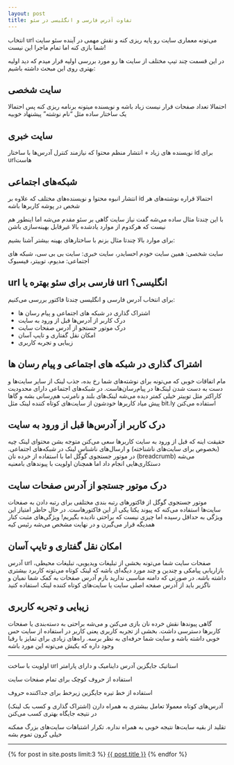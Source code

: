 ```yaml
---
layout: post
title: تفاوت آدرس فارسی و انگلیسی در سئو
---
```


انتخاب url می‌تونه معماری سایت رو پایه ریزی کنه و نقش مهمی در آینده سئو سایت شما بازی کنه اما تمام ماجرا این نیست!

در این قسمت چند تیپ مختلف از سایت ها رو مورد بررسی اولیه قرار میدم که دید اولیه بهتری روی این مبحث داشته باشیم:

## سایت شخصی

احتمالا تعداد صفحات قرار نیست زیاد باشه و نویسنده میتونه برنامه ریزی کنه پس احتمالا یک ساختار ساده مثل “نام نوشته” پیشنهاد خوبیه

## سایت خبری

نویسنده های زیاد + انتشار منظم محتوا که نیازمند کنترل آدرس‌ها با ساختار id برای urlهاست

## شبکه‌های اجتماعی

انتشار انبوه محتوا و نویسنده‌های مختلف که علاوه بر id احتمالا قراره نوشته‌های هر شخص در پوشه کاربرها باشه

با این چندتا مثال ساده می‌شه گفت نیاز سایت گاهی بر سئو مقدم می‌شه اما اینطور هم نیست که هرکدوم از موارد یادشده بالا غیرقابل بهینه‌سازی باشن

برای موارد بالا چندتا مثال بزنم با ساختارهای بهینه بیشتر آشنا بشیم:

سایت شخصی: همین سایت خودم احسایدر، سایت خبری: سایت بی بی سی، شبکه های اجتماعی: مدیوم، توییتر، فیسبوک

<h2>url فارسی برای سئو بهتره یا url انگلیسی؟</h2>

برای انتخاب آدرس فارسی و انگلیسی چندتا فاکتور بررسی می‌کنیم:

 - اشتراک گذاری در شبکه های اجتماعی و پیام رسان ها
 - درک کاربر از آدرس‌ها قبل از ورود به سایت
 - درک موتور جستجو از آدرس صفحات سایت
 - امکان نقل گفتاری و تایپ آسان
 - زیبایی و تجربه کاربری

## اشتراک گذاری در شبکه های اجتماعی و پیام رسان ها

مام اتفاقات خوبی که می‌تونه برای نوشته‌های شما رخ بده، جذب لینک از سایر سایت‌ها و دست به دست شدن لینک‌ها در پیام‌رسان‌هاست. در شبکه‌های اجتماعی دارای محدودیت کاراکتر مثل توییتر خیلی کمتر دیده می‌شه لینک‌های بلند و نامرتب هم‌رسانی بشه و گاها پیش میاد کاربرها خودشون از سایت‌های کوتاه کننده لینک مثل bit.ly استفاده می‌کنن

## درک کاربر از آدرس‌ها قبل از ورود به سایت

حقیقت اینه که قبل از ورود به سایت کاربرها سعی می‌کنن متوجه بشن محتوای لینک چیه (بخصوص برای سایت‌های ناشناخته) و ارسال‌های ناشناس لینک در شبکه‌های اجتماعی. در موتور جستجوی گوگل اما با استفاده از خرده نان (breadcrumb) می‌شه دستکاری‌هایی انجام داد اما همچنان اولویت با پیوندهای بامعنیه

## درک موتور جستجو از آدرس صفحات سایت

موتور جستجوی گوگل از فاکتورهای رتبه بندی مختلفی برای رتبه دادن به صفحات سایت‌ها استفاده می‌کنه که پیوند یکتا یکی از این فاکتورهاست. در حال حاظر امتیاز این ویژگی به حداقل رسیده اما چیزی نیست که براحتی نادیده بگیریم! ویژگی‌های مثبت کنار همدیگه قرار می‌گیرن و در نهایت مشخص می‌شه رئیس کیه

## امکان نقل گفتاری و تایپ آسان

آدرس url صفحات سایت شما می‌تونه بخشی از تبلیغات ویدیویی، تبلیغات محیطی، بازاریابی پیامکی و چندین و چند مورد دیگه‌ای باشه که لینک کوتاه می‌تونه کاربرد بیشتری داشته باشه. در صورتی که دامنه مناسبی ندارید بازم آدرس صفحات به کمک شما نمیان و ناگزیر باید از آدرس صفحه اصلی سایت یا سایت‌های کوتاه کننده لینک استفاده کنید

## زیبایی و تجربه کاربری

گاهی پیوندها نقش خرده نان بازی می‌کنن و می‌شه براحتی به دسته‌بندی یا صفحات کاربرها دسترسی داشت. بخشی از تجربه کاربری یعنی کاربر در استفاده از سایت حس خوبی داشته باشه و سایت شما حرفه‌ای به نظر برسه. راه‌های زیادی برای تمایز با رقبا وجود داره که یکیش می‌تونه این مورد باشه

***

اولویت با ساخت url استاتیک جایگزین آدرس داینامیک و دارای پارامتر

استفاده از حروف کوچک برای تمام صفحات سایت

استفاده از خط تیره جایگزین زیرخط برای جداکننده حروف

آدرس‌های کوتاه معمولا تعامل بیشتری به همراه دارن (اشتراک گذاری و کسب بک لینک) در نتیجه جایگاه بهتری کسب می‌کنن

تقلید از بقیه سایت‌ها نتیجه خوبی به همراه نداره. تکرار اشتباهات سایت‌های بزرگ ممکنه خیلی گرون تموم بشه

***
{% for post in site.posts limit:3 %}
<a href="{{ site.url }}{{ post.url }}">{{ post.title }}</a>
{% endfor %}
